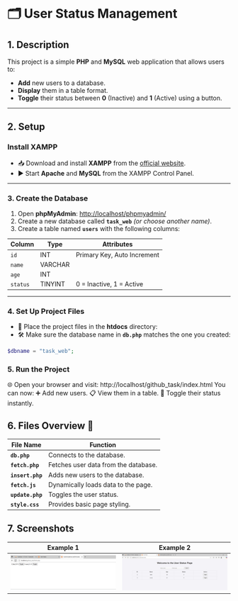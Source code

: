 # 🗂️ User Status Management

## 1. Description
This project is a simple **PHP** and **MySQL** web application that allows users to:
-  **Add** new users to a database.
-  **Display** them in a table format.
-  **Toggle** their status between **0** (Inactive) and **1** (Active) using a button.

---

## 2. Setup

###  Install XAMPP
- 📥 Download and install **XAMPP** from the [official website](https://www.apachefriends.org/index.html).
- ▶️ Start **Apache** and **MySQL** from the XAMPP Control Panel.

---

### 3.  Create the Database
1. Open **phpMyAdmin**: [http://localhost/phpmyadmin/](http://localhost/phpmyadmin/)  
2. Create a new database called **`task_web`** *(or choose another name)*.  
3. Create a table named **`users`** with the following columns:

| Column  | Type      | Attributes                        |
|---------|-----------|-----------------------------------|
| `id`    | INT       | Primary Key, Auto Increment       |
| `name`  | VARCHAR   |                                   |
| `age`   | INT       |                                   |
| `status`| TINYINT   | 0 = Inactive, 1 = Active           |

---

### 4.  Set Up Project Files
- 📂 Place the project files in the **htdocs** directory:  
- 🛠 Make sure the database name in **`db.php`** matches the one you created:
```php
$dbname = "task_web";
```
### 5.  Run the Project
🌐 Open your browser and visit:
http://localhost/github_task/index.html
You can now:
➕ Add new users.
📋 View them in a table.
🔄 Toggle their status instantly.


## 6.  Files Overview 📂

| File Name     | Function                                    |
|---------------|---------------------------------------------|
| **`db.php`**      | Connects to the database.                  |
| **`fetch.php`**   | Fetches user data from the database.       |
| **`insert.php`**  | Adds new users to the database.            |
| **`fetch.js`**    | Dynamically loads data to the page.        |
| **`update.php`**  | Toggles the user status.                   |
| **`style.css`**   | Provides basic page styling.               |


## 7. Screenshots

| Example 1 | Example 2 |
|-----------|-----------|
| ![User Image](web1.jpeg) | ![User Image](web2.jpeg) |
